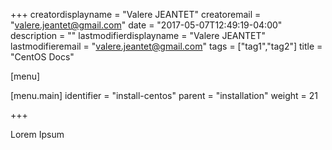 +++
creatordisplayname = "Valere JEANTET"
creatoremail = "valere.jeantet@gmail.com"
date = "2017-05-07T12:49:19-04:00"
description = ""
lastmodifierdisplayname = "Valere JEANTET"
lastmodifieremail = "valere.jeantet@gmail.com"
tags = ["tag1","tag2"]
title = "CentOS Docs"

[menu]

  [menu.main]
    identifier = "install-centos"
    parent = "installation"
    weight = 21

+++

Lorem Ipsum
